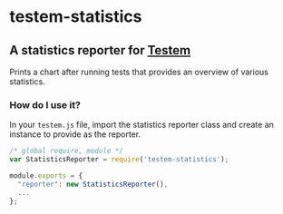 # testem-statistics
## A statistics reporter for [Testem](https://github.com/testem/testem)
Prints a chart after running tests that provides an overview of various statistics.

### How do I use it?

In your `testem.js` file, import the statistics reporter class and create an instance to provide as the reporter.

```javascript
/* global require, module */
var StatisticsReporter = require('testem-statistics');

module.exports = {
  "reporter": new StatisticsReporter(),
  ...
};
```
